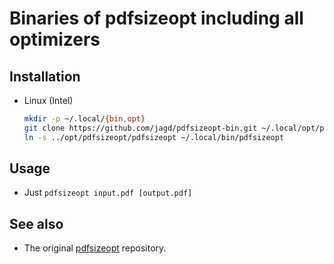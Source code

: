 # Binaries of pdfsizeopt including all optimizers

## Installation

- Linux (Intel)

  ```bash
  mkdir -p ~/.local/{bin,opt}
  git clone https://github.com/jagd/pdfsizeopt-bin.git ~/.local/opt/pdfsizeopt
  ln -s ../opt/pdfsizeopt/pdfsizeopt ~/.local/bin/pdfsizeopt
  ```

## Usage

- Just `pdfsizeopt input.pdf [output.pdf]`

## See also

- The original [pdfsizeopt](https://github.com/pts/pdfsizeopt) repository.
